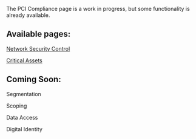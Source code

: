 The PCI Compliance page is a work in progress, but some functionality is already available.

## Available pages:

[Network Security Control](./Network%20Security%20Control)

[Critical Assets](./Critical%20Assets)

## Coming Soon:

Segmentation

Scoping

Data Access

Digital Identity